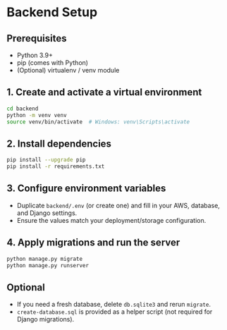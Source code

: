 # Backend Setup

## Prerequisites
- Python 3.9+
- pip (comes with Python)
- (Optional) virtualenv / venv module

## 1. Create and activate a virtual environment
```bash
cd backend
python -m venv venv
source venv/bin/activate  # Windows: venv\Scripts\activate
```

## 2. Install dependencies
```bash
pip install --upgrade pip
pip install -r requirements.txt
```

## 3. Configure environment variables
- Duplicate `backend/.env` (or create one) and fill in your AWS, database, and Django settings.
- Ensure the values match your deployment/storage configuration.

## 4. Apply migrations and run the server
```bash
python manage.py migrate
python manage.py runserver
```

## Optional
- If you need a fresh database, delete `db.sqlite3` and rerun `migrate`.
- `create-database.sql` is provided as a helper script (not required for Django migrations).

